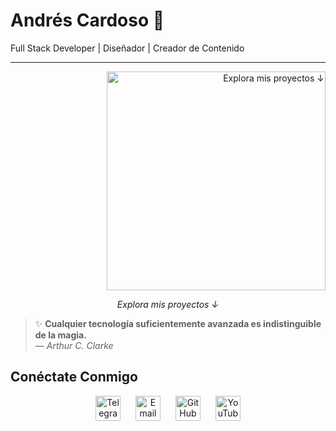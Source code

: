 # Andrés Cardoso 👋

Full Stack Developer | Diseñador | Creador de Contenido

---

<div align="right">
  <a href="https://github.com/glastor-dev">
    <img src="https://i.postimg.cc/5tgQctHt/wallpaper5-min.jpg" width="350" alt="Explora mis proyectos ↓"/>
  </a>
  <p align="center"><em>Explora mis proyectos ↓</em></p>
</div>


> ✨ **Cualquier tecnología suficientemente avanzada es indistinguible de la magia.**  
> — *Arthur C. Clarke*


## Conéctate Conmigo

<div align="center">
<a href="https://t.me/zerhocool" target="_blank"><img src="https://res.cloudinary.com/dsckwiyuz/image/upload/v1732817247/telegram_pexuvg.svg" alt="Telegram" width="40" height="40" style="margin: 0 10px;"/></a>
<a href="mailto:glastor.info@gmail.com" target="_blank"><img src="https://res.cloudinary.com/dsckwiyuz/image/upload/v1732817242/gmail_fw2wpz.svg" alt="Email" width="40" height="40" style="margin: 0 10px;"/></a>
<a href="https://github.com/glastor-dev" target="_blank"><img src="https://res.cloudinary.com/dsckwiyuz/image/upload/v1732817267/Github_dark_e9cyaa.svg" alt="GitHub" width="40" height="40" style="margin: 0 10px;"/></a>
<a href="https://www.youtube.com/@glastor-es" target="_blank"><img src="https://res.cloudinary.com/dsckwiyuz/image/upload/v1732718064/youtube_jm0bhx.svg" alt="YouTube" width="40" height="40" style="margin: 0 10px;"/></a>
</div>

